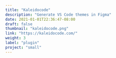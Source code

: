 ```yaml
---
title: "Kaleidocode"
description: "Generate VS Code themes in Figma"
date: 2021-01-01T22:36:47-08:00
draft: false
thumbnail: "kaleidocode.png"
link: "https://kaleidocode.com/"
weight: 3
label: "plugin"
project: "small"
---
```


